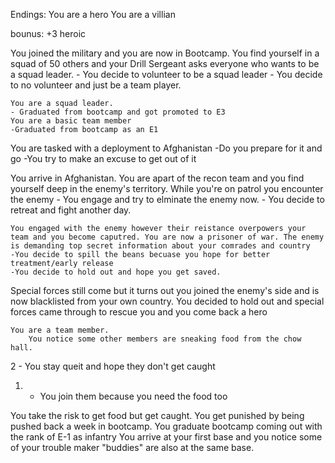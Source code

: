 Endings: 
You are a hero
You are a villian

bounus: +3 heroic



You joined the military and you are now in Bootcamp. You find yourself in a squad of 50 others and your Drill Sergeant asks everyone who wants to be a squad leader.
    - You decide to volunteer to be a squad leader
    - You decide to no volunteer and just be a team player.

    You are a squad leader.
    - Graduated from bootcamp and got promoted to E3
    You are a basic team member
    -Graduated from bootcamp as an E1
 
You are tasked with a deployment to Afghanistan
    -Do you prepare for it and go
    -You try to make an excuse to get out of it

You arrive in Afghanistan. You are apart of the recon team and you find yourself deep in the enemy's territory. While you're on patrol you encounter the enemy
    - You engage and try to elminate the enemy now.
    - You decide to retreat and fight another day.

    You engaged with the enemy however their reistance overpowers your team and you become caputred. You are now a prisoner of war. The enemy is demanding top secret information about your comrades and country
    -You decide to spill the beans becuase you hope for better treatment/early release
    -You decide to hold out and hope you get saved.

Special forces still come but it turns out you joined the enemy's side and is now blacklisted from your own country.
    You decided to hold out and special forces came through to rescue you and you come back a hero



    You are a team member.
        You notice some other members are sneaking food from the chow hall.
  2 - You stay queit and hope they don't get caught
   1.  - You join them because you need the food too


You take the risk to get food but get caught. You get punished by being pushed back a week in bootcamp. You graduate bootcamp coming out with the rank of E-1 as infantry
    You arrive at your first base and you notice some of your trouble maker "buddies" are also at the same base. 


